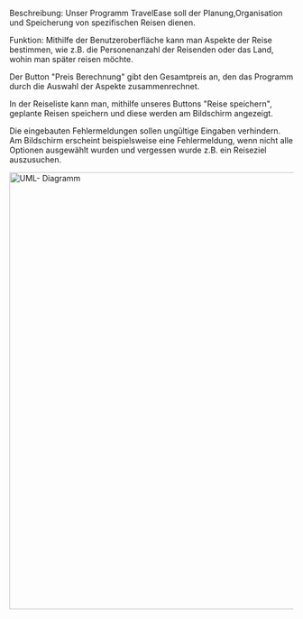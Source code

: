 Beschreibung:
Unser Programm TravelEase soll der Planung,Organisation und Speicherung von spezifischen Reisen dienen.

Funktion:
Mithilfe der Benutzeroberfläche kann man Aspekte der Reise bestimmen, wie z.B. die Personenanzahl der Reisenden oder das Land, wohin man später reisen möchte.

Der Button "Preis Berechnung" gibt den Gesamtpreis an, den das Programm durch die Auswahl der Aspekte zusammenrechnet.

In der Reiseliste kann man, mithilfe unseres Buttons "Reise speichern", geplante Reisen speichern und diese werden am Bildschirm angezeigt.

Die eingebauten Fehlermeldungen sollen ungültige Eingaben verhindern. Am Bildschirm erscheint beispielsweise eine Fehlermeldung, wenn nicht alle Optionen ausgewählt wurden und vergessen wurde z.B. ein Reiseziel auszusuchen.

<img width="775" alt="UML- Diagramm" src="https://github.com/user-attachments/assets/e9a00575-a86c-4aae-bb49-520192451635" />
